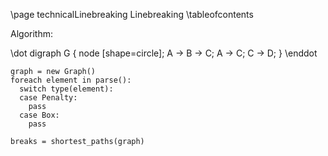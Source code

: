 \page technicalLinebreaking Linebreaking
\tableofcontents

Algorithm:

\dot
digraph G {
    node [shape=circle];
    A -> B -> C;
    A -> C;
    C -> D;
}
\enddot

```
graph = new Graph()
foreach element in parse():
  switch type(element):
  case Penalty:
    pass
  case Box:
    pass

breaks = shortest_paths(graph)
```